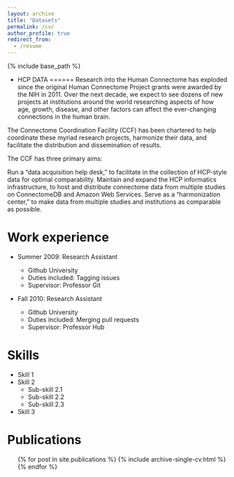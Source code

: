```yaml
---
layout: archive
title: "Datasets"
permalink: /cv/
author_profile: true
redirect_from:
  - /resume
---
```


{% include base_path %}

* HCP DATA
======
Research into the Human Connectome has exploded since the original Human Connectome Project grants were awarded by the NIH in 2011. Over the next decade, we expect to see dozens of new projects at institutions around the world researching aspects of how age, growth, disease, and other factors can affect the ever-changing connections in the human brain.

The Connectome Coordination Facility (CCF) has been chartered to help coordinate these myriad research projects, harmonize their data, and facilitate the distribution and dissemination of results.

The CCF has three primary aims:

Run a “data acquisition help desk,” to facilitate in the collection of HCP-style data for optimal comparability. 
Maintain and expand the HCP informatics infrastructure, to host and distribute connectome data from multiple studies on ConnectomeDB and Amazon Web Services.
Serve as a “harmonization center,” to make data from multiple studies and institutions as comparable as possible.

Work experience
======
* Summer 2009: Research Assistant
  * Github University
  * Duties included: Tagging issues
  * Supervisor: Professor Git

* Fall 2010: Research Assistant
  * Github University
  * Duties included: Merging pull requests
  * Supervisor: Professor Hub
  
Skills
======
* Skill 1
* Skill 2
  * Sub-skill 2.1
  * Sub-skill 2.2
  * Sub-skill 2.3
* Skill 3

Publications
======
  <ul>{% for post in site.publications %}
    {% include archive-single-cv.html %}
  {% endfor %}</ul>

